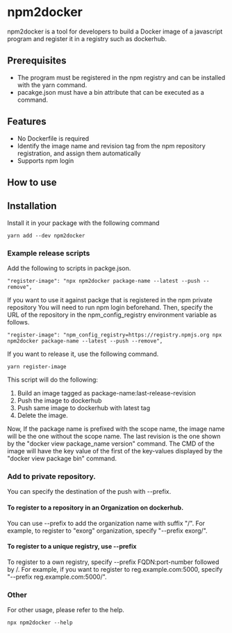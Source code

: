 # npm2docker

npm2docker is a tool for developers to build a Docker image of a javascript program and register it in a registry such as dockerhub.

## Prerequisites

- The program must be registered in the npm registry and can be installed with the yarn command.
- pacakge.json must have a bin attribute that can be executed as a command.

## Features

- No Dockerfile is required
- Identify the image name and revision tag from the npm repository registration, and assign them automatically
- Supports npm login

## How to use

## Installation

Install it in your package with the following command

```
yarn add --dev npm2docker
```

### Example release scripts

Add the following to scripts in packge.json.

```
"register-image": "npx npm2docker package-name --latest --push --remove",
```

If you want to use it against packge that is registered in the npm private repository
You will need to run npm login beforehand. Then, specify the URL of the repository in the npm_config_registry environment variable as follows.

```
"register-image": "npm_config_registry=https://registry.npmjs.org npx npm2docker package-name --latest --push --remove",
```


If you want to release it, use the following command.

```
yarn register-image
```

This script will do the following:

1. Build an image tagged as package-name:last-release-revision
1. Push the image to dockerhub
1. Push same image to dockerhub with latest tag
1. Delete the image.

Now, If the package name is prefixed with the scope name, the image name will be the one without the scope name.
The last revision is the one shown by the "docker view package_name version" command.
The CMD of the image will have the key value of the first of the key-values displayed by the "docker view package bin" command.

### Add to private repository.

You can specify the destination of the push with --prefix.

#### To register to a repository in an Organization on dockerhub.

You can use --prefix to add the organization name with suffix "/". For example, to register to "exorg" organization, specify "--prefix exorg/".

#### To register to a unique registry, use --prefix

To register to a own registry, specify --prefix FQDN:port-number followed by /. For example, if you want to register to reg.example.com:5000, specify "--prefix reg.example.com:5000/".

### Other
For other usage, please refer to the help.
```
npx npm2docker --help
```
